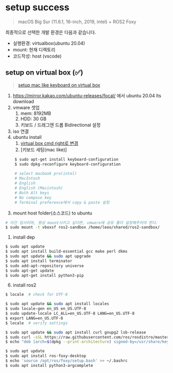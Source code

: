 # setup success
> macOS Big Sur (11.6.1, 16-inch, 2019, intel) + ROS2 Foxy

최종적으로 선택한 개발 환경은 다음과 같습니다.

- 실행환경: virtualbox(ubuntu 20.04)
- mount: 현재 디렉토리
- 코드작성: host (vscode)

## setup on virtual box (✅)
> [setup mac like keyboard on virtual box](https://bradwhittington.wordpress.com/2011/04/08/copy-paste-with-cmd-c-cmd-v-virtualbox-ubuntu-os/)
1. https://mirror.kakao.com/ubuntu-releases/focal/ 에서 ubuntu 20.04 lts download
2. vmware 셋업
   1. mem: 8192MB
   2. HDD: 30 GB
   3. 키보드 / 드래그앤 드롭 Bidirectional 설정
3. iso 연결
4. ubuntu install
   1. [virtual box cmd right로 변경](https://superuser.com/a/829588)
   2. [키보드 세팅(mac like)]
```bash
    $ sudo apt-get install keyboard-configuration
    $ sudo dpkg-reconfigure keyboard-configuration
    
    # select macbook pro(intel)
    # MacIntosh
    # English
    # English (Macintosh)
    # Both Alt keys
    # No compose key
    # Terminal preference에서 copy & paste 설정
```
   3. mount host folder(소스코드) to ubuntu

```bash
# 이건 임시이며, 항상 mount시키고 싶다면, vmware에 공유 폴더 설정해주어야 한다.
$ sudo mount -t vboxsf ros2-sandbox /home/leoo/shared/ros2-sandbox/
```

1. install dep
```bash
$ sudo apt update
$ sudo apt install build-essential gcc make perl dkms
$ sudo apt update && sudo apt upgrade
$ sudo apt install terminator
$ sudo add-apt-repository universe
$ sudo apt-get update
$ sudo apt-get install python3-pip
```

6. install ros2
```bash
$ locale  # check for UTF-8

$ sudo apt update && sudo apt install locales
$ sudo locale-gen en_US en_US.UTF-8
$ sudo update-locale LC_ALL=en_US.UTF-8 LANG=en_US.UTF-8
$ export LANG=en_US.UTF-8
$ locale  # verify settings

$ sudo apt update && sudo apt install curl gnupg2 lsb-release
$ sudo curl -sSL https://raw.githubusercontent.com/ros/rosdistro/master/ros.key  -o /usr/share/keyrings/ros-archive-keyring.gpg
$ echo "deb [arch=$(dpkg --print-architecture) signed-by=/usr/share/keyrings/ros-archive-keyring.gpg] http://packages.ros.org/ros2/ubuntu $(lsb_release -cs) main" | sudo tee /etc/apt/sources.list.d/ros2.list > /dev/null

$ sudo apt update
$ sudo apt install ros-foxy-desktop
$ echo 'source /opt/ros/foxy/setup.bash' >> ~/.bashrc
$ sudo apt install python3-argcomplete
```
